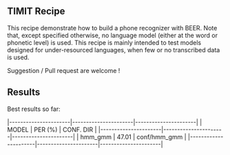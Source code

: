 TIMIT Recipe
-----------

This recipe demonstrate how to build a phone recognizer with BEER.
Note that, except specified otherwise, no language model (either
at the word or phonetic level) is used. This recipe is mainly
intended to test models designed for under-resourced languages, when
few or no transcribed data is used.

Suggestion / Pull request are welcome !


Results
-------

Best results so far:

|----------------------|----------------------|----------------------|
| MODEL                | PER (%)              | CONF. DIR            |
|----------------------|----------------------|----------------------|
| hmm_gmm              | 47.01                | conf/hmm_gmm         |
|----------------------|----------------------|----------------------|
